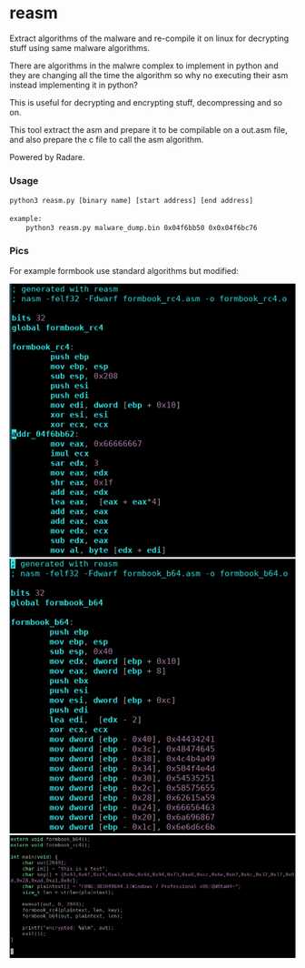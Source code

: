 # reasm
Extract algorithms of the malware and re-compile it on linux for decrypting stuff using same malware algorithms.

There are algorithms in the malwre complex to implement in python and they are changing all the time the algorithm so why no executing their asm instead implementing it in python?

This is useful for decrypting and encrypting stuff, decompressing and so on.

This tool extract the asm and prepare it to be compilable on a out.asm file, and also prepare the c file to call the asm algorithm.

Powered by Radare.

### Usage
    python3 reasm.py [binary name] [start address] [end address]

    example:
        python3 reasm.py malware_dump.bin 0x04f6bb50 0x0x04f6bc76


### Pics

For example formbook use standard algorithms but modified:

![rc4 modified](pics/fb_rc4.png)
![b64](pics/fb_b64.png)
![main](pics/fb_main.png)

